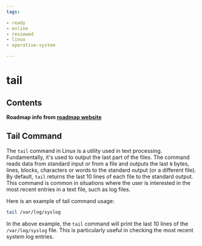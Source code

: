 ```yaml
---
tags:

- ready
- online
- reviewed
- linux
- operative-system

---
```


# tail

## Contents

__Roadmap info from [roadmap website](https://roadmap.sh/linux/text-processing/tail)__

## Tail Command

The `tail` command in Linux is a utility used in text processing. Fundamentally, it's used to output the last part of the files. The command reads data from standard input or from a file and outputs the last `N` bytes, lines, blocks, characters or words to the standard output (or a different file). By default, `tail` returns the last 10 lines of each file to the standard output. This command is common in situations where the user is interested in the most recent entries in a text file, such as log files.

Here is an example of tail command usage:

```bash
tail /var/log/syslog

```

In the above example, the `tail` command will print the last 10 lines of the `/var/log/syslog` file. This is particularly useful in checking the most recent system log entries.
